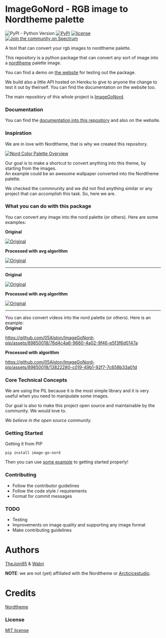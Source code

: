 # ImageGoNord - RGB image to Nordtheme palette

![PyPI - Python Version](https://img.shields.io/pypi/pyversions/image-go-nord)
[![PyPI](https://img.shields.io/pypi/v/image-go-nord)](https://pypi.org/project/image-go-nord/)
[![license](https://img.shields.io/badge/license-MIT-green)](https://github.com/Schrodinger-Hat/ImageGoNord-pip/blob/master/LICENSE)
[![Join the community on Spectrum](https://withspectrum.github.io/badge/badge.svg)](https://spectrum.chat/image-go-nord)

A tool that can convert your rgb images to nordtheme palette.

This repository is a python package that can convert any sort of image into a [nordtheme](https://github.com/arcticicestudio/nord) palette image.

You can find a demo on [the website](https://ign.schrodinger-hat.it) for testing out the package.

We build also a little API hosted on Heroku to give to anyone the change to test it out by theirself. You can find the documentation on the website too.

The main repository of this whole project is [ImageGoNord](https://github.com/Schrodinger-Hat/ImageGoNord).

### Documentation

You can find the [documentation into this repository](https://github.com/Schrodinger-Hat/ImageGoNord-pip/tree/master/docs) and also on the website.

<!--
@TODO
- Describe very briefly but clearly what the project does.
- State if it is out-of-the-box user-friendly, so it’s clear to the user.
- List its most useful/innovative/noteworthy features.
- State its goals/what problem(s) it solves.
- Note and briefly describe any key concepts (technical, philosophical, or both) important to the user’s understanding.
- Link to any supplementary blog posts or project main pages.
- Note its development status.
- If possible, include screenshots and demo videos.
-->

### Inspiration

We are in love with Nordtheme, that is why we created this repository.

[![Nord Color Palette Overview](https://raw.githubusercontent.com/arcticicestudio/nord-docs/develop/assets/images/nord/repository-color-palettes.svg?sanitize=true)](https://www.nordtheme.com/docs/colors-and-palettes)

Our goal is to make a shortcut to convert anything into this theme, by starting from the images.
<br>An example could be an awesome wallpaper converted into the Nordtheme palette.

We checked the commnunity and we did not find anything similar or any project that can accomplish this task. So, here we are.

### What you can do with this package

You can convert any image into the nord palette (or others). Here are some examples:

**Original**

[![Original](https://raw.githubusercontent.com/Schrodinger-Hat/ImageGoNord-pip/master/images/test.jpg)](https://raw.githubusercontent.com/Schrodinger-Hat/ImageGoNord-pip/master/images/test.jpg)


**Processed with avg algorithm**

[![Original](https://raw.githubusercontent.com/Schrodinger-Hat/ImageGoNord-pip/master/images/test-average.jpg)](https://raw.githubusercontent.com/Schrodinger-Hat/ImageGoNord-pip/master/images/test-average.jpg)


-----

**Original**

[![Original](https://raw.githubusercontent.com/Schrodinger-Hat/ImageGoNord-pip/master/images/test-profile.jpg)](https://raw.githubusercontent.com/Schrodinger-Hat/ImageGoNord-pip/master/images/test-profile.jpg)


**Processed with avg algorithm**

[![Original](https://raw.githubusercontent.com/Schrodinger-Hat/ImageGoNord-pip/master/images/test-profile-average.jpg)](https://raw.githubusercontent.com/Schrodinger-Hat/ImageGoNord-pip/master/images/test-profile-average.jpg)

-----

You can also convert videos into the nord palette (or others). Here is an example:  
**Original**  

https://github.com/05Alston/ImageGoNord-pip/assets/89850018/76d4c4a6-9660-4a02-9f46-e5f3f6d0147a

**Processed with algorithm**

https://github.com/05Alston/ImageGoNord-pip/assets/89850018/13822280-c019-49b1-92f7-7c658b33a01d

### Core Technical Concepts

We are using the PIL because it is the most simple library and it is very useful when you need to manipulate some images.

Our goal is also to make this project open source and maintainable by the community. We would love to.

*We believe in the open source community.*

### Getting Started

Getting it from PIP

```
pip install image-go-nord
```

Then you can use [some example](https://github.com/Schrodinger-Hat/ImageGoNord-pip/tree/master/docs/example) to getting started properly!

### Contributing
- Follow the contributor guidelines
- Follow the code style / requirements
- Format for commit messages

### TODO
- Testing
- Improvements on image quality and supporting any image format
- Make contributing guidelines

# Authors

[TheJoin95](https://github.com/TheJoin95) & [Wabri](https://github.com/Wabri)

**NOTE**: we are not (yet) affiliated with the Nordtheme or [Arcticicestudio](https://github.com/arcticicestudio).

# Credits

[Nordtheme](https://www.nordtheme.com/)

### License

[MIT license](https://github.com/Schrodinger-Hat/ImageGoNord-pip/blob/master/LICENSE)

